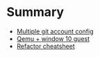 # Summary

- [Multiple git account config](./multiple_git_account.md)
- [Qemu + window 10 guest](./qemu_window_10.md)
- [Refactor cheatsheet](./refactor_cheatsheet.md)

